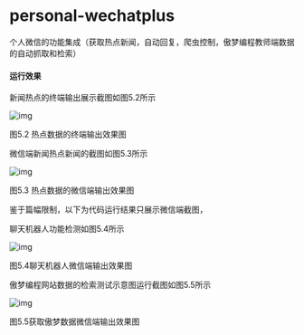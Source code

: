 # personal-wechatplus
个人微信的功能集成（获取热点新闻，自动回复，爬虫控制，傲梦编程教师端数据的自动抓取和检索）



#### 运行效果

新闻热点的终端输出展示截图如图5.2所示

![img](file:///C:/Users/ADMINI~1/AppData/Local/Temp/msohtmlclip1/01/clip_image002.jpg)

图5.2 热点数据的终端输出效果图

微信端新闻热点新闻的截图如图5.3所示

![img](file:///C:/Users/ADMINI~1/AppData/Local/Temp/msohtmlclip1/01/clip_image004.jpg)

图5.3 热点数据的微信端输出效果图

鉴于篇幅限制，以下为代码运行结果只展示微信端截图，

聊天机器人功能检测如图5.4所示

 

 

![img](file:///C:/Users/ADMINI~1/AppData/Local/Temp/msohtmlclip1/01/clip_image006.jpg)

图5.4聊天机器人微信端输出效果图

傲梦编程网站数据的检索测试示意图运行截图如图5.5所示

![img](file:///C:/Users/ADMINI~1/AppData/Local/Temp/msohtmlclip1/01/clip_image008.jpg)

图5.5获取傲梦数据微信端输出效果图

 